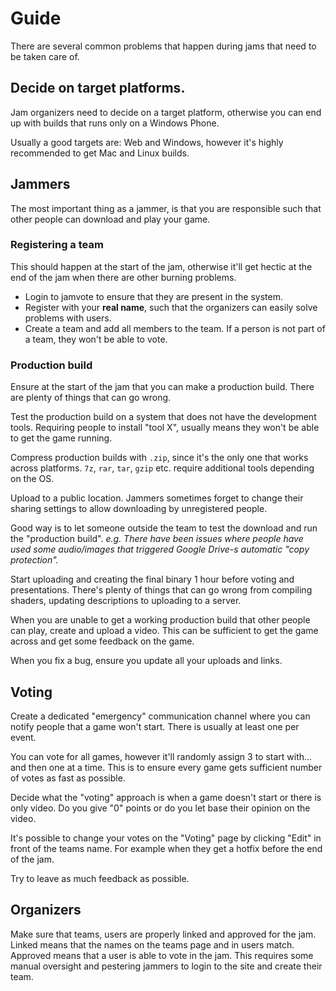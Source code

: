 # Guide

There are several common problems that happen during jams that need to be taken care of.

## Decide on target platforms.

Jam organizers need to decide on a target platform, otherwise you can end up with builds that runs only on a Windows Phone.

Usually a good targets are: Web and Windows, however it's highly recommended to get Mac and Linux builds.

## Jammers

The most important thing as a jammer, is that you are responsible such that other people can download and play your game.

### Registering a team

This should happen at the start of the jam, otherwise it'll get hectic at the end of the jam when there are other burning problems.

* Login to jamvote to ensure that they are present in the system.
* Register with your **real name**, such that the organizers can easily solve problems with users.
* Create a team and add all members to the team. If a person is not part of a team, they won't be able to vote.

### Production build

Ensure at the start of the jam that you can make a production build. There are plenty of things that can go wrong.

Test the production build on a system that does not have the development tools. Requiring people to install "tool X", usually means they won't be able to get the game running.

Compress production builds with `.zip`, since it's the only one that works across platforms. `7z`, `rar`, `tar`, `gzip` etc. require additional tools depending on the OS.

Upload to a public location. Jammers sometimes forget to change their sharing settings to allow downloading by unregistered people.

Good way is to let someone outside the team to test the download and run the "production build". _e.g. There have been issues where people have used some audio/images that triggered Google Drive-s automatic "copy protection"._

Start uploading and creating the final binary 1 hour before voting and presentations. There's plenty of things that can go wrong from compiling shaders, updating descriptions to uploading to a server.

When you are unable to get a working production build that other people can play, create and upload a video. This can be sufficient to get the game across and get some feedback on the game.

When you fix a bug, ensure you update all your uploads and links.

## Voting

Create a dedicated "emergency" communication channel where you can notify people that a game won't start. There is usually at least one per event.

You can vote for all games, however it'll randomly assign 3 to start with... and then one at a time. This is to ensure every game gets sufficient number of votes as fast as possible.

Decide what the "voting" approach is when a game doesn't start or there is only video. Do you give "0" points or do you let base their opinion on the video.

It's possible to change your votes on the "Voting" page by clicking "Edit" in front of the teams name. For example when they get a hotfix before the end of the jam.

Try to leave as much feedback as possible.

## Organizers

Make sure that teams, users are properly linked and approved for the jam. Linked means that the names on the teams page and in users match. Approved means that a user is able to vote in the jam. This requires some manual oversight and pestering jammers to login to the site and create their team.